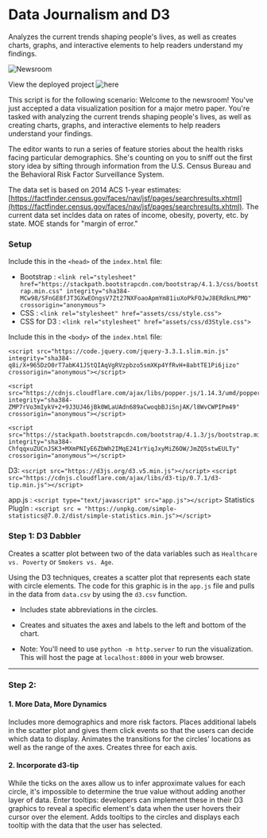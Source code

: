 # Data Journalism and D3
Analyzes the current trends shaping people's lives, as well as creates charts, graphs, and interactive elements to help readers understand my findings.

![Newsroom](https://media.giphy.com/media/v2xIous7mnEYg/giphy.gif)

View the deployed project ![here](https://maivey.github.io/D3-challenge/D3_data_journalism/)

This script is for the following scenario:
Welcome to the newsroom! You've just accepted a data visualization position for a major metro paper. You're tasked with analyzing the current trends shaping people's lives, as well as creating charts, graphs, and interactive elements to help readers understand your findings.

The editor wants to run a series of feature stories about the health risks facing particular demographics. She's counting on you to sniff out the first story idea by sifting through information from the U.S. Census Bureau and the Behavioral Risk Factor Surveillance System.

The data set is based on 2014 ACS 1-year estimates: [https://factfinder.census.gov/faces/nav/jsf/pages/searchresults.xhtml](https://factfinder.census.gov/faces/nav/jsf/pages/searchresults.xhtml). The current data set incldes data on rates of income, obesity, poverty, etc. by state. MOE stands for "margin of error."


### Setup
Include this in the `<head>` of the `index.html` file:

* Bootstrap : `<link rel="stylesheet" href="https://stackpath.bootstrapcdn.com/bootstrap/4.1.3/css/bootstrap.min.css" integrity="sha384-MCw98/SFnGE8fJT3GXwEOngsV7Zt27NXFoaoApmYm81iuXoPkFOJwJ8ERdknLPMO" crossorigin="anonymous">`
* CSS : `<link rel="stylesheet" href="assets/css/style.css">`
* CSS for D3 : `<link rel="stylesheet" href="assets/css/d3Style.css">`

Include this in the `<body>` of the `index.html` file:
```
<script src="https://code.jquery.com/jquery-3.3.1.slim.min.js" integrity="sha384-q8i/X+965DzO0rT7abK41JStQIAqVgRVzpbzo5smXKp4YfRvH+8abtTE1Pi6jizo" crossorigin="anonymous"></script>

<script src="https://cdnjs.cloudflare.com/ajax/libs/popper.js/1.14.3/umd/popper.min.js" integrity="sha384-ZMP7rVo3mIykV+2+9J3UJ46jBk0WLaUAdn689aCwoqbBJiSnjAK/l8WvCWPIPm49" crossorigin="anonymous"></script>

<script src="https://stackpath.bootstrapcdn.com/bootstrap/4.1.3/js/bootstrap.min.js" integrity="sha384-ChfqqxuZUCnJSK3+MXmPNIyE6ZbWh2IMqE241rYiqJxyMiZ6OW/JmZQ5stwEULTy" crossorigin="anonymous"></script>
```
D3: `<script src="https://d3js.org/d3.v5.min.js"></script>`
`<script src="https://cdnjs.cloudflare.com/ajax/libs/d3-tip/0.7.1/d3-tip.min.js"></script>`

app.js : `<script type="text/javascript" src="app.js"></script>`
Statistics PlugIn : `<script src = "https://unpkg.com/simple-statistics@7.0.2/dist/simple-statistics.min.js"></script>`




### Step 1: D3 Dabbler

Creates a scatter plot between two of the data variables such as `Healthcare vs. Poverty` or `Smokers vs. Age`.

Using the D3 techniques, creates a scatter plot that represents each state with circle elements. The code for this graphic is in the `app.js` file and pulls in the data from `data.csv` by using the `d3.csv` function.

* Includes state abbreviations in the circles.

* Creates and situates the axes and labels to the left and bottom of the chart.

* Note: You'll need to use `python -m http.server` to run the visualization. This will host the page at `localhost:8000` in your web browser.

- - -

### Step 2:

#### 1. More Data, More Dynamics

Includes more demographics and more risk factors. Places additional labels in the scatter plot and gives them click events so that the users can decide which data to display. Animates the transitions for the circles' locations as well as the range of the axes. Creates three for each axis.

#### 2. Incorporate d3-tip

While the ticks on the axes allow us to infer approximate values for each circle, it's impossible to determine the true value without adding another layer of data. Enter tooltips: developers can implement these in their D3 graphics to reveal a specific element's data when the user hovers their cursor over the element. Adds tooltips to the circles and displays each tooltip with the data that the user has selected. 







